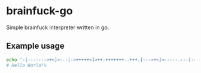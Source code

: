 # brainfuck-go

Simple brainfuck interpreter written in go.

## Example usage
```sh
echo '-[------->+<]>-.-[->+++++<]>++.+++++++..+++.[--->+<]>-----.---[->+++<]>.-[--->+<]>---.+++.------.--------.-[--->+<]>.' | go run main.go
# Hello World!%
```
